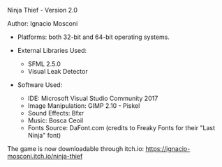Ninja Thief - Version 2.0

Author: Ignacio Mosconi

- Platforms: both 32-bit and 64-bit operating systems.

- External Libraries Used: 
	- SFML 2.5.0
	- Visual Leak Detector

- Software Used:
	- IDE: Microsoft Visual Studio Community 2017
	- Image Manipulation: GIMP 2.10 - Piskel
	- Sound Effects: Bfxr
	- Music: Bosca Ceoil
	- Fonts Source: DaFont.com (credits to Freaky Fonts for their "Last Ninja" font)

The game is now downloadable through itch.io:
https://ignacio-mosconi.itch.io/ninja-thief